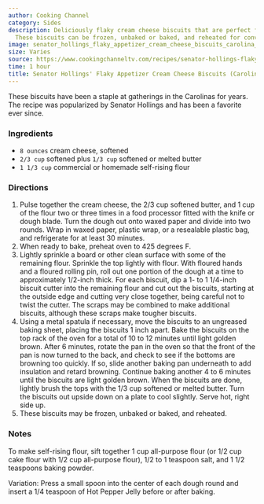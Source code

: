 ```yaml
---
author: Cooking Channel
category: Sides
description: Deliciously flaky cream cheese biscuits that are perfect for any gathering.
  These biscuits can be frozen, unbaked or baked, and reheated for convenience.
image: senator_hollings_flaky_appetizer_cream_cheese_biscuits_carolina_biscuits.jpg
size: Varies
source: https://www.cookingchanneltv.com/recipes/senator-hollings-flaky-appetizer-cream-cheese-biscuits-carolina-biscuits-2118779#reviewsTop
time: 1 hour
title: Senator Hollings' Flaky Appetizer Cream Cheese Biscuits (Carolina Biscuits)
---
```

These biscuits have been a staple at gatherings in the Carolinas for years. The recipe was popularized by Senator Hollings and has been a favorite ever since. 

### Ingredients

* `8 ounces` cream cheese, softened
* `2/3 cup` softened plus `1/3 cup` softened or melted butter
* `1 1/3 cup` commercial or homemade self-rising flour

### Directions

1. Pulse together the cream cheese, the 2/3 cup softened butter, and 1 cup of the flour two or three times in a food processor fitted with the knife or dough blade. Turn the dough out onto waxed paper and divide into two rounds. Wrap in waxed paper, plastic wrap, or a resealable plastic bag, and refrigerate for at least 30 minutes.
2. When ready to bake, preheat oven to 425 degrees F.
3. Lightly sprinkle a board or other clean surface with some of the remaining flour. Sprinkle the top lightly with flour. With floured hands and a floured rolling pin, roll out one portion of the dough at a time to approximately 1/2-inch thick. For each biscuit, dip a 1- to 1 1/4-inch biscuit cutter into the remaining flour and cut out the biscuits, starting at the outside edge and cutting very close together, being careful not to twist the cutter. The scraps may be combined to make additional biscuits, although these scraps make tougher biscuits.
4. Using a metal spatula if necessary, move the biscuits to an ungreased baking sheet, placing the biscuits 1 inch apart. Bake the biscuits on the top rack of the oven for a total of 10 to 12 minutes until light golden brown. After 6 minutes, rotate the pan in the oven so that the front of the pan is now turned to the back, and check to see if the bottoms are browning too quickly. If so, slide another baking pan underneath to add insulation and retard browning. Continue baking another 4 to 6 minutes until the biscuits are light golden brown. When the biscuits are done, lightly brush the tops with the 1/3 cup softened or melted butter. Turn the biscuits out upside down on a plate to cool slightly. Serve hot, right side up.
5. These biscuits may be frozen, unbaked or baked, and reheated.

### Notes

To make self-rising flour, sift together 1 cup all-purpose flour (or 1/2 cup cake flour with 1/2 cup all-purpose flour), 1/2 to 1 teaspoon salt, and 1 1/2 teaspoons baking powder.

Variation: Press a small spoon into the center of each dough round and insert a 1/4 teaspoon of Hot Pepper Jelly before or after baking.